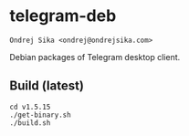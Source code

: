 # telegram-deb

    Ondrej Sika <ondrej@ondrejsika.com>

Debian packages of Telegram desktop client.

## Build (latest)

```
cd v1.5.15
./get-binary.sh
./build.sh
```

